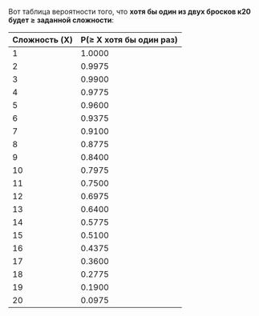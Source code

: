 
Вот таблица вероятности того, что **хотя бы один из двух бросков к20 будет ≥ заданной сложности**:

|Сложность (X)|P(≥ X хотя бы один раз)|
|---|---|
|1|1.0000|
|2|0.9975|
|3|0.9900|
|4|0.9775|
|5|0.9600|
|6|0.9375|
|7|0.9100|
|8|0.8775|
|9|0.8400|
|10|0.7975|
|11|0.7500|
|12|0.6975|
|13|0.6400|
|14|0.5775|
|15|0.5100|
|16|0.4375|
|17|0.3600|
|18|0.2775|
|19|0.1900|
|20|0.0975|
